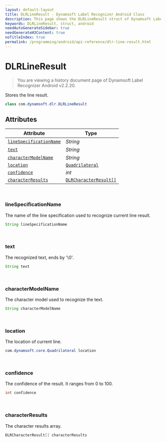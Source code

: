 ```yaml
---
layout: default-layout
title: DLRLineResult - Dynamsoft Label Recognizer Android Class
description: This page shows the DLRLineResult struct of Dynamsoft Label Recognizer for Android Language.
keywords: DLRLineResult, struct, android
needAutoGenerateSidebar: true
needGenerateH3Content: true
noTitleIndex: true
permalink: /programming/android/api-reference/dlr-line-result.html
---
```



# DLRLineResult

> You are viewing a history document page of Dynamsoft Label Recognizer Android v2.2.20.

Stores the line result.
  
```java
class com.dynamsoft.dlr.DLRLineResult
```

## Attributes
  
| Attribute | Type |
|---------- | ---- |
| [`lineSpecificationName`](#linespecificationname) | *String* |
| [`text`](#text) | *String* |
| [`characterModelName`](#charactermodelname) | *String* |
| [`location`](#location) | [`Quadrilateral`](quadrilateral.md) |
| [`confidence`](#confidence) | *int* |
| [`characterResults`](#characterresults) | [`DLRCharacterResult[]`](dlr-character-result.md) |

&nbsp;

### lineSpecificationName

The name of the line specification used to recognize current line result.

```java
String lineSpecificationName
```

&nbsp;

### text

The recognized text, ends by '\0'.

```java
String text
```

&nbsp;

### characterModelName

The character model used to recognize the text.

```java
String characterModelName
```

&nbsp;

### location

The location of current line.

```java
com.dynamsoft.core.Quadrilateral location
```

&nbsp;

### confidence

The confidence of the result. It ranges from 0 to 100.

```java
int confidence
```

&nbsp;

### characterResults

The character results array.

```java
DLRCharacterResult[] characterResults
```

